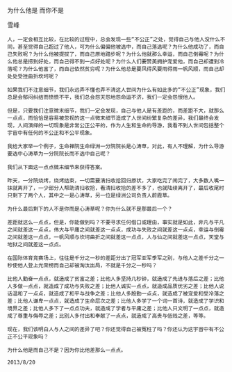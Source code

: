 为什么他是 而你不是

雪峰


    人，一定会相互比较，在比较的过程中，总会发现一些“不公正”之处，觉得自己与他人没什么不同，甚至觉得自己超过了他人，可为什么偏偏他被选中，而自己落选呢？为什么他成功了，而自己失败呢？为什么他被提拔了，而自己原地踏步呢？为什么他就那么幸运，而自己倒霉呢？为什么他总是捞到好处，而自己得不到一点好处呢？为什么人们要赞美拥护宠爱他，而自己却遭到冷落呢？为什么他富了，而自己依然贫穷呢？为什么他总是要风得风要雨得雨一帆风顺，而自己却处处受挫曲折坎坷呢？

    如果我们不注意细节，我们永远弄不懂也弄不清这人世间为什么有如此多的“不公正”现象，我们总是会郁闷纠结而愤愤不平，我们总会怨天怨地怨命运不济，我们一定会怨恨他人。

    但是，只要我们注意微末细节，我们一定会发现，自己与他人是有差距的，而差距不大，就那么一点点，而恰恰是容易被忽视的这一点微末细节造成了人世间纷繁复杂的差异，我们最终会发现，人间演绎的一切现象是非常公正公平的，作为人生和生命的导游，我看不到人世间包括整个宇宙中有任何的不公正和不公平现象。

    我给大家举一个例子，生命禅院生命绿洲一分院院长是心涛草，对此，有人不理解，为什么导游要选中心涛草为一分院院长而不选中自己呢？

    我们从下面这一点点微末细节来获得答案。

    昨天，一分院烧烤，烧烤结束，一切需要清扫收拾回归原状，大家吃完了闹完了，大多数人嘴一抹就离开了，一少部分人帮助清扫收拾，看清扫收拾的差不多了，也就陆续离开了，最后收尾时只剩下了两个人，其中之一是心涛草，另一位是绿洲公司负责人蔚霞草。

    为什么最后剩下的人不是你而是心涛草呢？你为什么就不是那最后一个？

    差距就这么一点点，但是，你能做到吗？不要寻求任何借口或理由，事实就是如此，非凡与平凡之间就差这一点点，伟大与平庸之间就差这一点点，成功与失败之间就差这一点点，幸运与倒霉之间就差这一点点，一帆风顺与坎坷曲折之间就差这一点点，人与仙之间就差这一点点，天堂与地狱之间就差这一点点。

    在国际体育竞赛场上，往往是千分之一秒的差距分出了冠军亚军季军之别，与他人之差千分之一秒使他人登上光荣榜而自己却被淘汰出局，不就是千分之一秒吗？

    比他人勤奋一点点，就造成了贫富之差；比他人多坚持几秒钟，就造成了先进与落后之差；比他人多做一点点，就造成了成功与失败之差；比他人诚实一点点，就造成品质优劣之差；比他人说话温和了一点点，就造成了和平与战争之差；比他人多殷勤一点点，就造成了被宠爱和受冷落之差；比他人谦卑一点点，就造成了生命层次之差；比他人多学了一个词一首诗，就造成了学识和境界之差；比他人多下了一点点功夫，就造成了学者与平庸之差；比他人只文明了一点点，就造成了尊重与侮辱之差；比别人多付出和奉献了一点点，就造成了高贵与低贱之差，等等。

    现在，我们该明白人与人之间的差异了吧？你还觉得自己被冤枉了吗？你还认为这宇宙中有不公正不公平现象吗？

    为什么他是而自己不是？因为你比他差那么一点点。

    2013/8/20



